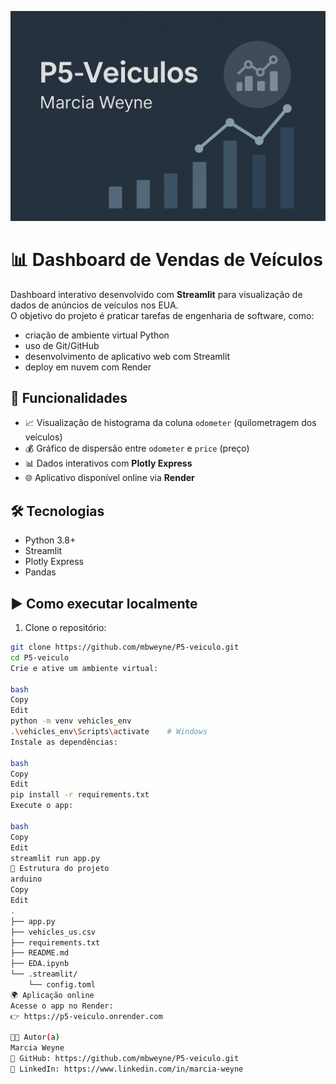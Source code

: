 ![Banner do Projeto](banner.png)

# 📊 Dashboard de Vendas de Veículos

Dashboard interativo desenvolvido com **Streamlit** para visualização de dados de anúncios de veículos nos EUA.  
O objetivo do projeto é praticar tarefas de engenharia de software, como:  
- criação de ambiente virtual Python  
- uso de Git/GitHub  
- desenvolvimento de aplicativo web com Streamlit  
- deploy em nuvem com Render  

## 🚗 Funcionalidades

- 📈 Visualização de histograma da coluna `odometer` (quilometragem dos veículos)
- 💰 Gráfico de dispersão entre `odometer` e `price` (preço)
- 📊 Dados interativos com **Plotly Express**
- 🌐 Aplicativo disponível online via **Render**

## 🛠️ Tecnologias

- Python 3.8+
- Streamlit
- Plotly Express
- Pandas

## ▶️ Como executar localmente

1. Clone o repositório:

```bash
git clone https://github.com/mbweyne/P5-veiculo.git
cd P5-veiculo
Crie e ative um ambiente virtual:

bash
Copy
Edit
python -m venv vehicles_env
.\vehicles_env\Scripts\activate    # Windows
Instale as dependências:

bash
Copy
Edit
pip install -r requirements.txt
Execute o app:

bash
Copy
Edit
streamlit run app.py
📂 Estrutura do projeto
arduino
Copy
Edit
.
├── app.py
├── vehicles_us.csv
├── requirements.txt
├── README.md
├── EDA.ipynb
└── .streamlit/
    └── config.toml
🌍 Aplicação online
Acesse o app no Render:
👉 https://p5-veiculo.onrender.com

👩‍💻 Autor(a)
Marcia Weyne
🔗 GitHub: https://github.com/mbweyne/P5-veiculo.git
🔗 LinkedIn: https://www.linkedin.com/in/marcia-weyne